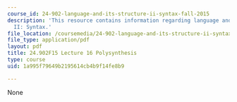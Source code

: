 ```yaml
---
course_id: 24-902-language-and-its-structure-ii-syntax-fall-2015
description: 'This resource contains information regarding language and its structure
  II: Syntax.'
file_location: /coursemedia/24-902-language-and-its-structure-ii-syntax-fall-2015/1a995f79649b2195614cb4b9f14fe8b9_MIT24_902F15_Class16.pdf
file_type: application/pdf
layout: pdf
title: 24.902F15 Lecture 16 Polysynthesis
type: course
uid: 1a995f79649b2195614cb4b9f14fe8b9

---
```

None